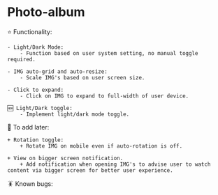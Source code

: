# Photo-album

⭐️ Functionality:

    - Light/Dark Mode:
        - Function based on user system setting, no manual toggle required.

    - IMG auto-grid and auto-resize:
        - Scale IMG's based on user screen size.

    - Click to expand:
        - Click on IMG to expand to full-width of user device.

    🆕 Light/Dark toggle:
        - Implement light/dark mode toggle.

🥺 To add later:

    + Rotation toggle:
        + Rotate IMG on mobile even if auto-rotation is off.

    + View on bigger screen notification.
        + Add notification when opening IMG's to advise user to watch content via bigger screen for better user experience.

🪳 Known bugs:
